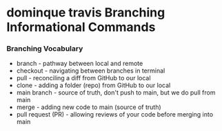# dominque travis Branching Informational Commands

### Branching Vocabulary
- branch - pathway between local and remote
- checkout - navigating between branches in terminal
- pull - reconciling a diff from GitHub to our local 
- clone - adding a folder (repo) from GitHub to our local
- main branch - source of truth, don't push to main, but we do pull from main
- merge - adding new code to main (source of truth)
- pull request (PR) - allowing reviews of your code before merging into main